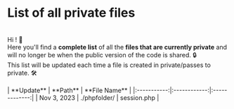 # List of all private files
<br>
Hi ! 👋<br>
Here you'll find a <strong>complete list</strong> of all the <strong>files that are currently private</strong> and will no longer be when the public version of the code is shared. 🔒<br>
This list will be updated each time a file is created in private/passes to private. 🛠️<br><br>
|  **Update** |   **Path**   | **File Name** |
|:-----------:|:------------:|:-------------:|
| Nov 3, 2023 | ./phpfolder/ | session.php   |

